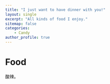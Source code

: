 ```yaml
---
title: "I just want to have dinner with you!"
layout: single
excerpt: "All kinds of food I enjoy."
sitemap: false
categories: 
    - Candy
author_profile: true
---
```

# Food
酸辣。
